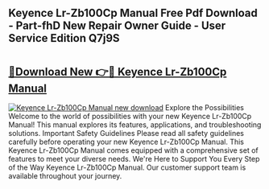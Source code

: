 ## Keyence Lr-Zb100Cp Manual Free Pdf Download - Part-fhD New Repair Owner Guide - User Service Edition Q7j9S

# <h2><a href="http://bc38286.oget.top/?id=Keyence+Lr-Zb100Cp+Manual">🔗Download New 👉🔴 Keyence Lr-Zb100Cp Manual</a></h2>

[![Keyence Lr-Zb100Cp Manual new download](https://i.imgur.com/5g1atiW.png)](http://bc38286.oget.top/?id=Keyence+Lr-Zb100Cp+Manual)
Explore the Possibilities Welcome to the world of possibilities with your new Keyence Lr-Zb100Cp Manual! This manual explores its features, applications, and troubleshooting solutions. Important Safety Guidelines Please read all safety guidelines carefully before operating your new Keyence Lr-Zb100Cp Manual. This Keyence Lr-Zb100Cp Manual comes equipped with a comprehensive set of features to meet your diverse needs. We're Here to Support You Every Step of the Way Keyence Lr-Zb100Cp Manual. Our customer support team is available throughout your journey.
